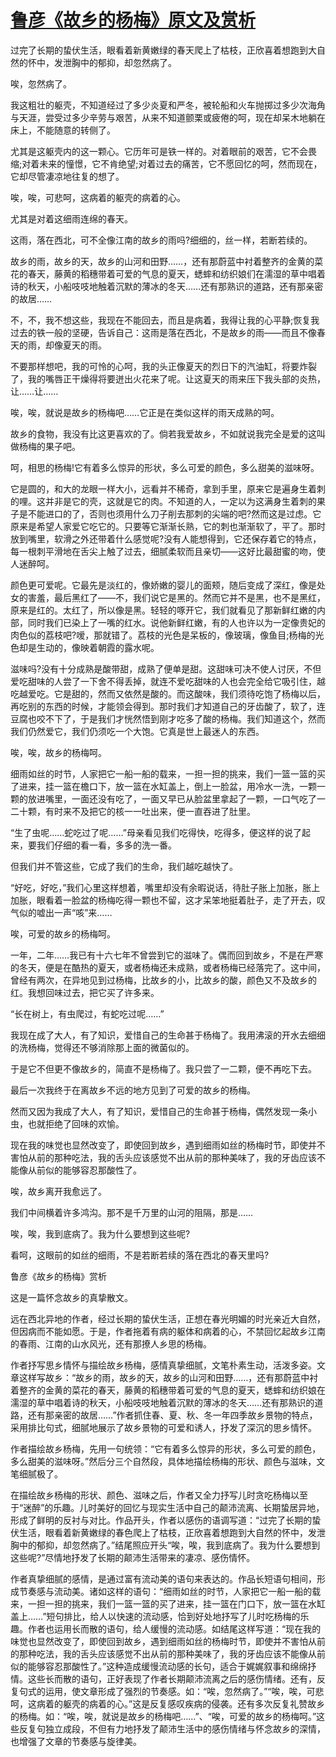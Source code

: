 # [鲁彦《故乡的杨梅》原文及赏析](https://www.vrrw.net/wx/9023.html)

过完了长期的蛰伏生活，眼看着新黄嫩绿的春天爬上了枯枝，正欣喜着想跑到大自然的怀中，发泄胸中的郁抑，却忽然病了。

唉，忽然病了。

我这粗壮的躯壳，不知道经过了多少炎夏和严冬，被轮船和火车抛掷过多少次海角与天涯，尝受过多少辛劳与艰苦，从来不知道颤栗或疲倦的呵，现在却呆木地躺在床上，不能随意的转侧了。

尤其是这躯壳内的这一颗心。它历年可是铁一样的。对着眼前的艰苦，它不会畏缩;对着未来的憧憬，它不肯绝望;对着过去的痛苦，它不愿回忆的呵，然而现在，它却尽管凄凉地往复的想了。



唉，唉，可悲呵，这病着的躯壳的病着的心。

尤其是对着这细雨连绵的春天。

这雨，落在西北，可不全像江南的故乡的雨吗?细细的，丝一样，若断若续的。

故乡的雨，故乡的天，故乡的山河和田野……，还有那蔚蓝中衬着整齐的金黄的菜花的春天，藤黄的稻穗带着可爱的气息的夏天，蟋蟀和纺织娘们在濡湿的草中唱着诗的秋天，小船吱吱地触着沉默的薄冰的冬天……还有那熟识的道路，还有那亲密的故居……

不，不，我不想这些，我现在不能回去，而且是病着，我得让我的心平静;恢复我过去的铁一般的坚硬，告诉自己：这雨是落在西北，不是故乡的雨——而且不像春天的雨，却像夏天的雨。

不要那样想吧，我的可怜的心呵，我的头正像夏天的烈日下的汽油缸，将要炸裂了，我的嘴唇正干燥得将要迸出火花来了呢。让这夏天的雨来压下我头部的炎热，让……让……

唉，唉，就说是故乡的杨梅吧……它正是在类似这样的雨天成熟的呵。

故乡的食物，我没有比这更喜欢的了。倘若我爱故乡，不如就说我完全是爱的这叫做杨梅的果子吧。

呵，相思的杨梅!它有着多么惊异的形状，多么可爱的颜色，多么甜美的滋味呀。

它是圆的，和大的龙眼一样大小，远看并不稀奇，拿到手里，原来它是遍身生着刺的哩。这并非是它的壳，这就是它的肉。不知道的人，一定以为这满身生着刺的果子是不能进口的了，否则也须用什么刀子削去那刺的尖端的吧?然而这是过虑。它原来是希望人家爱它吃它的。只要等它渐渐长熟，它的刺也渐渐软了，平了。那时放到嘴里，软滑之外还带着什么感觉呢?没有人能想得到，它还保存着它的特点，每一根刺平滑地在舌尖上触了过去，细腻柔软而且亲切——这好比最甜蜜的吻，使人迷醉呵。

颜色更可爱呢。它最先是淡红的，像娇嫩的婴儿的面颊，随后变成了深红，像是处女的害羞，最后黑红了——不，我们说它是黑的。然而它并不是黑，也不是黑红，原来是红的。太红了，所以像是黑。轻轻的啄开它，我们就看见了那新鲜红嫩的内部，同时我们已染上了一嘴的红水。说他新鲜红嫩，有的人也许以为一定像贵妃的肉色似的荔枝吧?嗳，那就错了。荔枝的光色是呆板的，像玻璃，像鱼目;杨梅的光色却是生动的，像映着朝霞的露水呢。

滋味吗?没有十分成熟是酸带甜，成熟了便单是甜。这甜味可决不使人讨厌，不但爱吃甜味的人尝了一下舍不得丢掉，就连不爱吃甜味的人也会完全给它吸引住，越吃越爱吃。它是甜的，然而又依然是酸的。而这酸味，我们须待吃饱了杨梅以后，再吃别的东西的时候，才能领会得到。那时我们才知道自己的牙齿酸了，软了，连豆腐也咬不下了，于是我们才恍然悟到刚才吃多了酸的杨梅。我们知道这个，然而我们仍然爱它，我们仍须吃一个大饱。它真是世上最迷人的东西。

唉，唉，故乡的杨梅呵。

细雨如丝的时节，人家把它一船一船的载来，一担一担的挑来，我们一篮一篮的买了进来，挂一篮在檐口下，放一篮在水缸盖上，倒上一脸盆，用冷水一洗，一颗一颗的放进嘴里，一面还没有吃了，一面又早已从脸盆里拿起了一颗，一口气吃了一二十颗，有时来不及把它的核一一吐出来，便一直吞进了肚里。

“生了虫呢……蛇吃过了呢……”母亲看见我们吃得快，吃得多，便这样的说了起来，要我们仔细的看一看，多多的洗一番。

但我们并不管这些，它成了我们的生命，我们越吃越快了。

“好吃，好吃，”我们心里这样想着，嘴里却没有余暇说话，待肚子胀上加胀，胀上加胀，眼看着一脸盆的杨梅吃得一颗也不留，这才呆笨地挺着肚子，走了开去，叹气似的嘘出一声“咳”来……

唉，可爱的故乡的杨梅呵。

一年，二年……我已有十六七年不曾尝到它的滋味了。偶而回到故乡，不是在严寒的冬天，便是在酷热的夏天，或者杨梅还未成熟，或者杨梅已经落完了。这中间，曾经有两次，在异地见到过杨梅，比故乡的小，比故乡的酸，颜色又不及故乡的红。我想回味过去，把它买了许多来。

“长在树上，有虫爬过，有蛇吃过呢……”

我现在成了大人，有了知识，爱惜自己的生命甚于杨梅了。我用沸滚的开水去细细的洗杨梅，觉得还不够消除那上面的微菌似的。

于是它不但更不像故乡的，简直不是杨梅了。我只尝了一二颗，便不再吃下去。

最后一次我终于在离故乡不远的地方见到了可爱的故乡的杨梅。

然而又因为我成了大人，有了知识，爱惜自己的生命甚于杨梅，偶然发现一条小虫，也就拒绝了回味的欢愉。

现在我的味觉也显然改变了，即使回到故乡，遇到细雨如丝的杨梅时节，即使并不害怕从前的那种吃法，我的舌头应该感觉不出从前的那种美味了，我的牙齿应该不能像从前似的能够容忍那酸性了。

唉，故乡离开我愈远了。

我们中间横着许多鸿沟。那不是千万里的山河的阻隔，那是……

唉，唉，我到底病了。我为什么要想到这些呢?

看呵，这眼前的如丝的细雨，不是若断若续的落在西北的春天里吗?

鲁彦《故乡的杨梅》赏析

这是一篇怀念故乡的真挚散文。

远在西北异地的作者，经过长期的蛰伏生活，正想在春光明媚的时光亲近大自然，但因病而不能如愿。于是，作者拖着有病的躯体和病着的心，不禁回忆起故乡江南的春雨、江南的山水风光，还有那撩人乡思的杨梅。

作者抒写思乡情怀与描绘故乡杨梅，感情真挚细腻，文笔朴素生动，活泼多姿。文章这样写故乡：“故乡的雨，故乡的天，故乡的山河和田野……，还有那蔚蓝中衬着整齐的金黄的菜花的春天，藤黄的稻穗带着可爱的气息的夏天，蟋蟀和纺织娘在濡湿的草中唱着诗的秋天，小船吱吱地触着沉默的薄冰的冬天……还有那熟识的道路，还有那亲密的故居……”作者抓住春、夏、秋、冬一年四季故乡景物的特点，采用排比句式，细腻地展示了故乡景物的可爱和诱人，抒发了深沉的思乡情怀。

作者描绘故乡杨梅，先用一句统领：“它有着多么惊异的形状，多么可爱的颜色，多么甜美的滋味呀。”然后分三个自然段，具体地描绘杨梅的形状、颜色与滋味，文笔细腻极了。

在描绘故乡杨梅的形状、颜色、滋味之后，作者又全力抒写儿时贪吃杨梅以至于“迷醉”的乐趣。儿时美好的回忆与现实生活中自己的颠沛流离、长期蛰居异地，形成了鲜明的反衬与对比。作品开头，作者以感伤的语调写道：“过完了长期的蛰伏生活，眼看着新黄嫩绿的春色爬上了枯枝，正欣喜着想跑到大自然的怀中，发泄胸中的郁抑，却忽然病了。”结尾照应开头“唉，唉，我到底病了。我为什么要想到这些呢?”尽情地抒发了长期的颠沛生活带来的凄凉、感伤情怀。

作者真挚细腻的感情，是通过富有流动美的语句来表达的。作品长短语句相间，形成节奏感与流动美。诸如这样的语句：“细雨如丝的时节，人家把它一船一船的载来，一担一担的挑来，我们一篮一篮的买了进来，挂一篮在门口下，放一篮在水缸盖上……”短句排比，给人以快速的流动感，恰到好处地抒写了儿时吃杨梅的乐趣。作者也运用长而散的语句，给人缓慢的流动感。如结尾这样写道：“现在我的味觉也显然改变了，即使回到故乡，遇到细雨如丝的杨梅时节，即使并不害怕从前的那种吃法，我的舌头应该感觉不出从前的那种美味了，我的牙齿应该不能像从前似的能够容忍那酸性了。”这种造成缓慢流动感的长句，适合于娓娓叙事和绵绵抒情。这些长而散的语句，正好表现了作者长期颠沛流离之后的感伤情绪。还有，反复句式的运用，使文章形成了强烈的节奏感。如：“唉，忽然病了。”“唉，唉，可悲呵，这病着的躯壳的病着的心。”这是反复感叹疾病的侵袭。还有多次反复礼赞故乡的杨梅。如：“唉，唉，就说是故乡的杨梅吧……”、“唉，可爱的故乡的杨梅呵。”这些反复句独立成段，不但有力地抒发了颠沛生活中的感伤情绪与怀念故乡的深情，也增强了文章的节奏感与旋律美。

